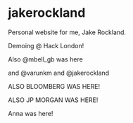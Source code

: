 # jakerockland
Personal website for me, Jake Rockland.

Demoing @ Hack London!

Also @mbell_gb was here

and @varunkm and @jakerockland

ALSO BLOOMBERG WAS HERE!

ALSO JP MORGAN WAS HERE!

Anna was here!
